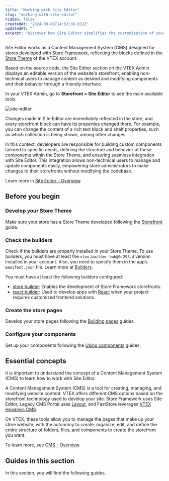 ```yaml
---
title: "Working with Site Editor"
slug: "working-with-site-editor"
hidden: false
createdAt: "2024-09-06T14:53:36.032Z"
updatedAt: ""
excerpt: "Discover how Site Editor simplifies the customization of your Store Framework storefront."
---
```


Site Editor works as a Content Management System (CMS) designed for stores developed with [Store Framework](https://developers.vtex.com/docs/guides/vtex-io-documentation-what-is-vtex-store-framework), reflecting the blocks defined in the [Store Theme](https://developers.vtex.com/docs/guides/vtex-io-documentation-store-theme) of the VTEX account.

Based on the source code, the Site Editor section on the VTEX Admin displays an editable version of the website's storefront, enabling non-technical users to manage content as desired and modifying components and their behavior through a friendly interface.

In your VTEX Admin, go to **Storefront > Site Editor** to see the main available tools.

![site-editor](https://cdn.jsdelivr.net/gh/vtexdocs/dev-portal-content@main/images/vtex-io-documentation-site-editor-0.png)

Changes made in Site Editor are immediately reflected in the store, and every storefront block can have its properties changed there. For example, you can change the content of a rich text block and shelf properties, such as which collection is being shown, among other changes.

In this context, developers are responsible for building custom components tailored to specific needs, defining the structure and behavior of these components within the Store Theme, and ensuring seamless integration with Site Editor. This integration allows non-technical users to manage and update components easily, empowering store administrators to make changes to their storefronts without modifying the codebase.

Learn more in [Site Editor - Overview](https://help.vtex.com/tutorial/site-editor-overview--299Dbeb9mFczUTyNQ9xPe1).

## Before you begin

<Steps>

### Develop your Store Theme

Make sure your store has a Store Theme developed following the [Storefront](https://developers.vtex.com/docs/guides/getting-started-3) guide.

### Check the builders

Check if the builders are properly installed in your Store Theme. To use builders, you must have at least the `vtex.builder-hub@0.293.4` version installed in your account. Also, you need to specify them in the app’s `manifest.json` file. Learn more at [Builders](https://developers.vtex.com/docs/guides/vtex-io-documentation-builders). 

You must have at least the following builders configured:
- [store builder](https://developers.vtex.com/docs/guides/vtex-io-documentation-store-builder): Enables the development of Store Framework storefronts.
- [react builder](https://developers.vtex.com/docs/guides/vtex-io-documentation-react-builder): Used to develop apps with [React](https://react.dev/) when your project requires customized frontend solutions.

### Create the store pages

Develop your store pages following the [Building pages](https://developers.vtex.com/docs/guides/building-pages) guides.

### Configure your components

Set up your components following the [Using components](https://developers.vtex.com/docs/guides/using-components) guides.

</Steps>

## Essential concepts

It is important to understand the concept of a Content Management System (CMS) to learn how to work with Site Editor.

A Content Management System (CMS) is a tool for creating, managing, and modifying website content. VTEX offers different CMS options based on the storefront technology used to develop your site. Store Framework uses Site Editor, Legacy CMS Portal uses [Layout](https://help.vtex.com/en/tracks/cms--2YcpgIljVaLVQYMzxQbc3z/1oN446gRGcR2s70RvBCAmj), and FastStore leverages [VTEX Headless CMS](https://developers.vtex.com/docs/guides/faststore/headless-cms-overview).

On VTEX, these tools allow you to manage the pages that make up your store website, with the autonomy to create, organize, edit, and define the entire structure of folders, files, and components to create the storefront you want.

To learn more, see [CMS - Overview](https://help.vtex.com/en/tracks/cms--2YcpgIljVaLVQYMzxQbc3z/6OCY6S9tqBXPD5mgpbBInC).

## Guides in this section

In this section, you will find the following guides.

<Flex>

<WhatsNextCard
title="Integrating a frontend app with Site Editor"
description="Discover how to integrate a frontend app with Site Editor."
linkTo="https://developers.vtex.com/docs/guides/vtex-io-documentation-integrating-frontend-app-with-site-editor"
linkTitle="See more"
/>

<WhatsNextCard
title="Making a custom component available in Site Editor"
description="Allow component customization directly in Site Editor."
linkTo="https://developers.vtex.com/docs/guides/vtex-io-documentation-making-a-custom-component-available-in-site-editor"
linkTitle="See more"
/>

<WhatsNextCard
title="Site Editor schema examples"
description="Explore practical schema examples for configuring custom components in Site Editor."
linkTo="https://developers.vtex.com/docs/guides/vtex-io-documentation-site-editor-schema-examples"
linkTitle="See more"
/>

</Flex>
